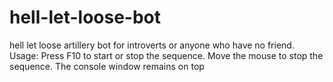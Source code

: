 # hell-let-loose-bot
hell let loose artillery bot for introverts or anyone who have no friend.
Usage:
Press F10 to start or stop the sequence.
Move the mouse to stop the sequence.
The console window remains on top
